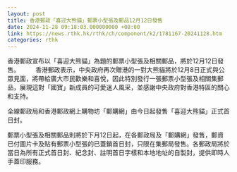 ```yaml
---
layout: post
title: 香港郵政「喜迎大熊貓」郵票小型張及郵品12月12日發售
date: 2024-11-28 09:18:03.000000000 +08:00
link: https://news.rthk.hk/rthk/ch/component/k2/1781167-20241128.htm
categories: rthk
---
```


香港郵政宣布以「喜迎大熊貓」為題的郵票小型張及相關郵品，將於12月12日發售。
　　 
香港郵政表示，中央政府再次贈港的一對大熊貓將於12月8日正式與公眾見面，將帶給廣大市民歡樂和喜悅，因此特別發行一張郵票小型張及相關集郵品，展現這對「國寶」新成員的可愛迷人風采，並感謝中央政府對香港特區的關心和支持。

全線郵政局和香港郵政網上購物坊「郵購網」由今日起發售「喜迎大熊貓」正式首日封。

郵票小型張及相關郵品則將於下月12日起，在各郵政局及「郵購網」發售，郵資已付圖片卡及貼有郵票小型張的已蓋銷首日封，只限在集郵局發售。各郵政局將於當日為所有正式首日封、紀念封、註明首日字樣和本地地址的自製封，提供即時人手蓋印服務。
